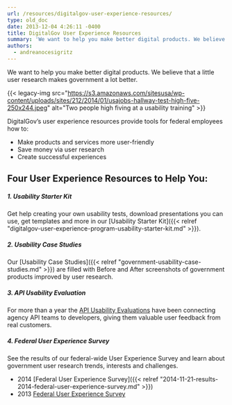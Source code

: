```yaml
---
url: /resources/digitalgov-user-experience-resources/
type: old_doc
date: 2013-12-04 4:26:11 -0400
title: DigitalGov User Experience Resources
summary: 'We want to help you make better digital products. We believe that a little user research makes government a lot better. DigitalGov&#8217;s user experience resources provide tools for federal employees how to: Make products and services more user-friendly Save money via user research'
authors:
  - andreanocesigritz
---
```


We want to help you make better digital products. We believe that a little user research makes government a lot better.

{{< legacy-img src="https://s3.amazonaws.com/sitesusa/wp-content/uploads/sites/212/2014/01/usajobs-hallway-test-high-five-250x244.jpeg" alt="Two people high fiving at a usability training" >}}

DigitalGov&#8217;s user experience resources provide tools for federal employees how to:

  * Make products and services more user-friendly
  * Save money via user research
  * Create successful experiences

## Four User Experience Resources to Help You:

##### **1. Usability Starter Kit**

Get help creating your own usability tests, download presentations you can use, get templates and more in our [Usability Starter Kit]({{< relref "digitalgov-user-experience-program-usability-starter-kit.md" >}}).

##### **2. Usability Case Studies**

Our [Usability Case Studies]({{< relref "government-usability-case-studies.md" >}}) are filled with Before and After screenshots of government products improved by user research.

##### **3. API Usability Evaluation**

For more than a year the [API Usability Evaluations](https://pages.18f.gov/API-Usability-Testing/) have been connecting agency API teams to developers, giving them valuable user feedback from real customers.

##### **4. Federal User Experience Survey**

See the results of our federal-wide User Experience Survey and learn about government user research trends, interests and challenges.

  * 2014 [Federal User Experience Survey]({{< relref "2014-11-21-results-2014-federal-user-experience-survey.md" >}})
  * 2013 [Federal User Experience Survey](https://s3.amazonaws.com/sitesusa/wp-content/uploads/sites/212/2013/12/2013-Federal-UX-Survey.pptx)

#####